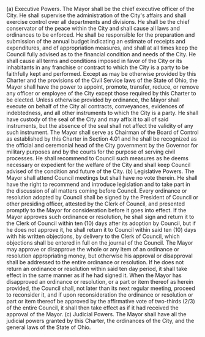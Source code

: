 (a) Executive Powers. The Mayor shall be the chief executive officer of the City. He shall supervise the administration of the City's affairs and shall exercise control over all departments and divisions. He shall be the chief conservator of the peace within the City and shall cause all laws and ordinances to be enforced. He shall be responsible for the preparation and submission of the annual budget indicating an estimate of receipts and expenditures, and of appropriation measures, and shall at all times keep the Council fully advised as to the financial condition and needs of the City. He shall cause all terms and conditions imposed in favor of the City or its inhabitants in any franchise or contract to which the City is a party to be faithfully kept and performed.
Except as may be otherwise provided by this Charter and the provisions of the Civil Service laws of the State of Ohio, the Mayor shall have the power to appoint, promote, transfer, reduce, or remove any officer or employee of the City except those required by this Charter to be elected.
Unless otherwise provided by ordinance, the Mayor shall execute on behalf of the City all contracts, conveyances, evidences of indebtedness, and all other instruments to which the City is a party. He shall have custody of the seal of the City and may affix it to all of said instruments, but the absence of the seal shall not affect the validity of any such instrument.
The Mayor shall serve as Chairman of the Board of Control as established by this Charter in Section 4.01 and he shall be recognized as the official and ceremonial head of the City government by the Governor for military purposes and by the courts for the purpose of serving civil processes.
He shall recommend to Council such measures as he deems necessary or expedient for the welfare of the City and shall keep Council advised of the condition and future of the City.
(b) Legislative Powers. The Mayor shall attend Council meetings but shall have no vote therein. He shall have the right to recommend and introduce legislation and to take part in the discussion of all matters coming before Council.
Every ordinance or resolution adopted by Council shall be signed by the President of Council or other presiding officer, attested by the Clerk of Council, and presented promptly to the Mayor for consideration before it goes into effect. If the Mayor approves such ordinance or resolution, he shall sign and return it to the Clerk of Council within ten (10) days after its adoption by Council, but if he does not approve it, he shall return it to Council within said ten (10) days with his written objections, by delivery to the Clerk of Council, which objections shall be entered in full on the journal of the Council. The Mayor may approve or disapprove the whole or any item of an ordinance or resolution appropriating money, but otherwise his approval or disapproval shall be addressed to the entire ordinance or resolution. If he does not return an ordinance or resolution within said ten day period, it shall take effect in the same manner as if he had signed it. When the Mayor has disapproved an ordinance or resolution, or a part or item thereof as herein provided, the Council shall, not later than its next regular meeting, proceed to reconsider it, and if upon reconsideration the ordinance or resolution or part or item thereof be approved by the affirmative vote of two-thirds (2/3) of the entire Council, it shall then take effect as if it had received the approval of the Mayor.
(c) Judicial Powers. The Mayor shall have all the judicial powers granted by this Charter, the ordinances of the City, and the general laws of the State of Ohio.